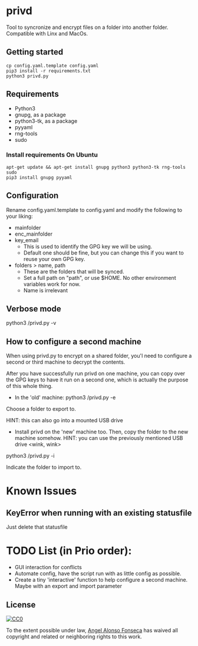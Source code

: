 # privd
Tool to syncronize and encrypt files on a folder into another folder. Compatible with Linx and MacOs.

## Getting started
``` 
cp config.yaml.template config.yaml
pip3 install -r requirements.txt
python3 privd.py
``` 

## Requirements

- Python3
- gnupg, as a package
- python3-tk, as a package
- pyyaml
- rng-tools
- sudo

### Install requirements On Ubuntu
``` 
apt-get update && apt-get install gnupg python3 python3-tk rng-tools sudo
pip3 install gnupg pyyaml 
``` 

## Configuration

Rename config.yaml.template to config.yaml and modify the following to your liking:
- mainfolder
- enc_mainfolder
- key_email
  - This is used to identify the GPG key we will be using. 
  - Default one should be fine, but you can change this if you want to reuse your own GPG key.
- folders > name, path
  - These are the folders that will be synced.
  - Set a full path on "path", or use $HOME. No other environment variables work for now.
  - Name is irrelevant

## Verbose mode

python3 <path where you cloned this repo>/privd.py -v

## How to configure a second machine
When using privd.py to encrypt on a shared folder, you'l need to configure a second or third machine to decrypt the contents.

After you have successfully run privd on one machine, you can copy over the GPG keys to have it run on a second one, which is actually the purpose of this whole thing.

- In the 'old' machine:
python3 <path where you cloned this repo>/privd.py -e

Choose a folder to export to. 

HINT: this can also go into a mounted USB drive <wink>

- Install privd on the 'new' machine too.
Then, copy the folder to the new machine somehow.
HINT: you can use the previously mentioned USB drive <wink, wink>

python3 <path where you cloned this repo>/privd.py -i

Indicate the folder to import to.


# Known Issues

## KeyError when running with an existing statusfile
Just delete that statusfile

# TODO List (in Prio order):

- GUI interaction for conflicts
- Automate config, have the script run with as little config as possible.
- Create a tiny 'interactive' function to help configure a second machine. Maybe with an export and import parameter

## License

[![CC0](https://licensebuttons.net/p/zero/1.0/88x31.png)](https://creativecommons.org/publicdomain/zero/1.0/)

To the extent possible under law, [Angel Alonso Fonseca](http://fonseca.de.com) has waived all copyright and related or neighboring rights to this work.
